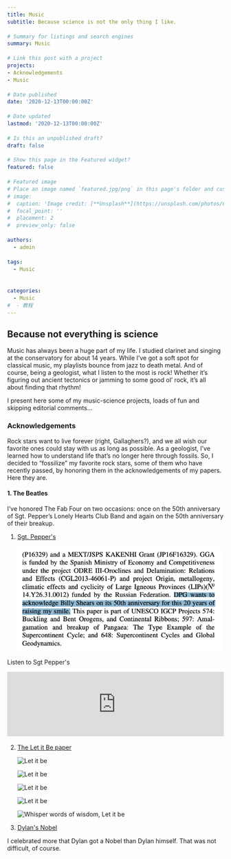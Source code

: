 ```yaml
---
title: Music
subtitle: Because science is not the only thing I like. 

# Summary for listings and search engines
summary: Music

# Link this post with a project
projects:
- Acknowledgements
- Music

# Date published
date: '2020-12-13T00:00:00Z'

# Date updated
lastmod: '2020-12-13T00:00:00Z'

# Is this an unpublished draft?
draft: false

# Show this page in the Featured widget?
featured: false

# Featured image
# Place an image named `featured.jpg/png` in this page's folder and customize its options here.
# image:
#  caption: 'Image credit: [**Unsplash**](https://unsplash.com/photos/CpkOjOcXdUY)'
#  focal_point: ''
#  placement: 2
#  preview_only: false

authors:
  - admin

tags:
  - Music


categories:
  - Music
#  - 教程
---
```


## Because not everything is science
Music has always been a huge part of my life. I studied clarinet and singing at the conservatory for about 14 years. While I’ve got a soft spot for classical music, my playlists bounce from jazz to death metal. And of course, being a geologist, what I listen to the most is rock! Whether it’s figuring out ancient tectonics or jamming to some good ol’ rock, it’s all about finding that rhythm!

I present here some of my music-science projects, loads of fun and skipping editorial comments...

### Acknowledgements
Rock stars want to live forever (right, Gallaghers?), and we all wish our favorite ones could stay with us as long as possible. As a geologist, I’ve learned how to understand life that’s no longer here through fossils. So, I decided to “fossilize” my favorite rock stars, some of them who have recently passed, by honoring them in the acknowledgements of my papers. Here they are.

#### 1. The Beatles
I’ve honored The Fab Four on two occasions: once on the 50th anniversary of Sgt. Pepper’s Lonely Hearts Club Band and again on the 50th anniversary of their breakup.

1. [Sgt. Pepper's](/publication/2017-pastor-galan-jibg/)  
 
    ![Pepper's](/static/media/2017-SgtPeppers.png)

Listen to Sgt Pepper's
<iframe allow="autoplay *; encrypted-media *;" frameborder="0" height="150" style="width:100%;max-width:660px;overflow:hidden;background:transparent;" sandbox="allow-forms allow-popups allow-same-origin allow-scripts allow-storage-access-by-user-activation allow-top-navigation-by-user-activation" src="https://embed.music.apple.com/es/album/sgt-peppers-lonely-hearts-club-band-remix/1573250333?l=en-GB"></iframe>

2. [The Let it Be paper](https://danielpastorgalan.com/publication/2020-pastor-galan-se/)

    ![Let it be](/static/media/2020-Beatles1)

    ![Let it be](/static/media/2020-Beatles2)

    ![Let it be](/static/media/2020-Beatles3)   

    ![Let it be](/static/media/2020-Beatles4)

    ![Whisper words of wisdom, Let it be](/static/media/2020-Beatles)

3. [Dylan's Nobel](https://danielpastorgalan.com/publication/2019-pastor-galan-igr/)

I celebrated more that Dylan got a Nobel than Dylan himself. That was not difficult, of course.